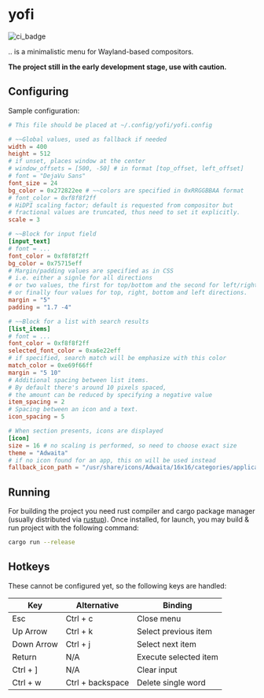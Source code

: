 # yofi

![ci_badge](https://github.com/l4l/yofi/workflows/CI/badge.svg?branch=master)

.. is a minimalistic menu for Wayland-based compositors.

**The project still in the early development stage, use with caution.**

## Configuring

Sample configuration:

```toml
# This file should be placed at ~/.config/yofi/yofi.config

# ~~Global values, used as fallback if needed
width = 400
height = 512
# if unset, places window at the center
# window_offsets = [500, -50] # in format [top_offset, left_offset]
# font = "DejaVu Sans"
font_size = 24
bg_color = 0x272822ee # ~~colors are specified in 0xRRGGBBAA format
# font_color = 0xf8f8f2ff
# HiDPI scaling factor; default is requested from compositor but
# fractional values are truncated, thus need to set it explicitly.
scale = 3

# ~~Block for input field
[input_text]
# font = ...
font_color = 0xf8f8f2ff
bg_color = 0x75715eff
# Margin/padding values are specified as in CSS
# i.e. either a signle for all directions
# or two values, the first for top/bottom and the second for left/right
# or finally four values for top, right, bottom and left directions.
margin = "5"
padding = "1.7 -4"

# ~~Block for a list with search results
[list_items]
# font = ...
font_color = 0xf8f8f2ff
selected_font_color = 0xa6e22eff
# if specified, search match will be emphasize with this color
match_color = 0xe69f66ff
margin = "5 10"
# Additional spacing between list items.
# By default there's around 10 pixels spaced,
# the amount can be reduced by specifying a negative value
item_spacing = 2
# Spacing between an icon and a text.
icon_spacing = 5

# When section presents, icons are displayed
[icon]
size = 16 # no scaling is performed, so need to choose exact size
theme = "Adwaita"
# if no icon found for an app, this on will be used instead
fallback_icon_path = "/usr/share/icons/Adwaita/16x16/categories/applications-engineering-symbolic.symbolic.png"
```

## Running

For building the project you need rust compiler and cargo package manager
(usually distributed via [rustup](https://rustup.rs/)). Once installed, for
launch, you may build & run project with the following command:

```bash
cargo run --release
```

## Hotkeys

These cannot be configured yet, so the following keys are handled:

|         Key         |     Alternative     |                   Binding                    |
|---------------------|---------------------|----------------------------------------------|
| Esc                 | Ctrl + c            | Close menu                                   |
| Up Arrow            | Ctrl + k            | Select previous item                         |
| Down Arrow          | Ctrl + j            | Select next item                             |
| Return              | N/A                 | Execute selected item                        |
| Ctrl + ]            | N/A                 | Clear input                                  |
| Ctrl + w            | Ctrl + backspace    | Delete single word                           |
